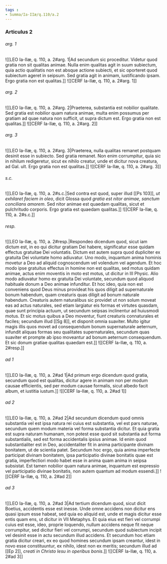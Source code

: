 ```yaml
---
tags : 
- Summa/Ia-IIæ/q.110/a.2
---
```


### Articulus 2

###### arg. 1
![[LEO Ia-IIæ, q. 110, a. 2#arg. 1|Ad secundum sic proceditur. Videtur quod gratia non sit qualitas animae. Nulla enim qualitas agit in suum subiectum, quia actio qualitatis non est absque actione subiecti, et sic oporteret quod subiectum ageret in seipsum. Sed gratia agit in animam, iustificando ipsam. Ergo gratia non est qualitas.]]
![[CERF Ia-IIæ, q. 110, a. 2#arg. 1]]

###### arg. 2
![[LEO Ia-IIæ, q. 110, a. 2#arg. 2|Praeterea, substantia est nobilior qualitate. Sed gratia est nobilior quam natura animae, multa enim possumus per gratiam ad quae natura non sufficit, ut supra dictum est. Ergo gratia non est qualitas.]]
![[CERF Ia-IIæ, q. 110, a. 2#arg. 2]]

###### arg. 3
![[LEO Ia-IIæ, q. 110, a. 2#arg. 3|Praeterea, nulla qualitas remanet postquam desinit esse in subiecto. Sed gratia remanet. Non enim corrumpitur, quia sic in nihilum redigeretur, sicut ex nihilo creatur, unde et dicitur nova creatura, ad Gal. ult. Ergo gratia non est qualitas.]]
![[CERF Ia-IIæ, q. 110, a. 2#arg. 3]]

###### s.c.
![[LEO Ia-IIæ, q. 110, a. 2#s.c.|Sed contra est quod, super illud [[Ps 103]], *ut exhilaret faciem in oleo*, dicit Glossa quod *gratia est nitor animae, sanctum concilians amorem*. Sed nitor animae est quaedam qualitas, sicut et pulchritudo corporis. Ergo gratia est quaedam qualitas.]]
![[CERF Ia-IIæ, q. 110, a. 2#s.c.]]

###### resp.
![[LEO Ia-IIæ, q. 110, a. 2#resp.|Respondeo dicendum quod, sicut iam dictum est, in eo qui dicitur gratiam Dei habere, significatur esse quidam effectus gratuitae Dei voluntatis. Dictum est autem supra quod dupliciter ex gratuita Dei voluntate homo adiuvatur. Uno modo, inquantum anima hominis movetur a Deo ad aliquid cognoscendum vel volendum vel agendum. Et hoc modo ipse gratuitus effectus in homine non est qualitas, sed motus quidam animae, actus enim moventis in moto est motus, ut dicitur in III Physic. Alio modo adiuvatur homo ex gratuita Dei voluntate, secundum quod aliquod habituale donum a Deo animae infunditur. Et hoc ideo, quia non est conveniens quod Deus minus provideat his quos diligit ad supernaturale bonum habendum, quam creaturis quas diligit ad bonum naturale habendum. Creaturis autem naturalibus sic providet ut non solum moveat eas ad actus naturales, sed etiam largiatur eis formas et virtutes quasdam, quae sunt principia actuum, ut secundum seipsas inclinentur ad huiusmodi motus. Et sic motus quibus a Deo moventur, fiunt creaturis connaturales et faciles; secundum illud [[Sg 8]], et disponit omnia suaviter. Multo igitur magis illis quos movet ad consequendum bonum supernaturale aeternum, infundit aliquas formas seu qualitates supernaturales, secundum quas suaviter et prompte ab ipso moveantur ad bonum aeternum consequendum. Et sic donum gratiae qualitas quaedam est.]]
![[CERF Ia-IIæ, q. 110, a. 2#resp.]]

###### ad 1
![[LEO Ia-IIæ, q. 110, a. 2#ad 1|Ad primum ergo dicendum quod gratia, secundum quod est qualitas, dicitur agere in animam non per modum causae efficientis, sed per modum causae formalis, sicut albedo facit album, et iustitia iustum.]]
![[CERF Ia-IIæ, q. 110, a. 2#ad 1]]

###### ad 2
![[LEO Ia-IIæ, q. 110, a. 2#ad 2|Ad secundum dicendum quod omnis substantia vel est ipsa natura rei cuius est substantia, vel est pars naturae, secundum quem modum materia vel forma substantia dicitur. Et quia gratia est supra naturam humanam, non potest esse quod sit substantia aut forma substantialis, sed est forma accidentalis ipsius animae. Id enim quod substantialiter est in Deo, accidentaliter fit in anima participante divinam bonitatem, ut de scientia patet. Secundum hoc ergo, quia anima imperfecte participat divinam bonitatem, ipsa participatio divinae bonitatis quae est gratia, imperfectiori modo habet esse in anima quam anima in seipsa subsistat. Est tamen nobilior quam natura animae, inquantum est expressio vel participatio divinae bonitatis, non autem quantum ad modum essendi.]]
![[CERF Ia-IIæ, q. 110, a. 2#ad 2]]

###### ad 3
![[LEO Ia-IIæ, q. 110, a. 2#ad 3|Ad tertium dicendum quod, sicut dicit Boetius, accidentis esse est inesse. Unde omne accidens non dicitur ens quasi ipsum esse habeat, sed quia eo aliquid est, unde et magis dicitur esse entis quam ens, ut dicitur in VII Metaphys. Et quia eius est fieri vel corrumpi cuius est esse, ideo, proprie loquendo, nullum accidens neque fit neque corrumpitur, sed dicitur fieri vel corrumpi, secundum quod subiectum incipit vel desinit esse in actu secundum illud accidens. Et secundum hoc etiam gratia dicitur creari, ex eo quod homines secundum ipsam creantur, idest in novo esse constituuntur, ex nihilo, idest non ex meritis; secundum illud ad [[Ep 2]], *creati in Christo Iesu in operibus bonis*.]]
![[CERF Ia-IIæ, q. 110, a. 2#ad 3]]

